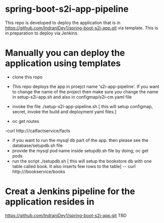 # spring-boot-s2i-app-pipeline

This repo is developed to deploy the application that is in https://github.com/IndraniDey1/spring-boot-s2i-app.git 
via template. This is in preparation to deploy via Jenkins. 

# Manually you can deploy the application using templates
- clone this ropo
- This repo deploys the app in proejct name  's2i-app-pipeline'. If you want to change the name of the project then make sure you change the name in setup-s2i-app.sh and also in configmap/s2i-cm.yaml file

- invoke the file ./setup-s2i-app-pipeline.sh
[ this will setup configmap, secret, invoke the build and deployment yaml files.]

- oc get routes

-curl http://<route url>/catfactservice/facts
  
- if you want to run the mysql db part of the app. then please see the database/setupdb.sh file
- provide the mysql pod name inside setupdb.sh file by doing; oc get pods
- run the script ./setupdb.sh
[ this will setup the bookstore db with one table called book. It also inserts few rows to the table]
-- curl http://<route url>/bookservice/books
  
# Creat a Jenkins pipeline for the application resides in 
https://github.com/IndraniDey1/spring-boot-s2i-app.git 
TBD
